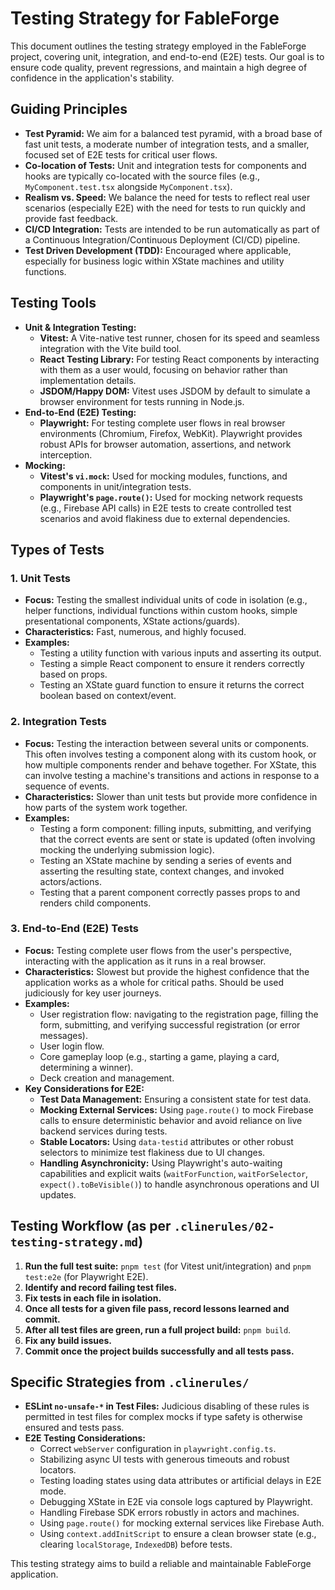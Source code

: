 # Testing Strategy for FableForge

This document outlines the testing strategy employed in the FableForge project, covering unit, integration, and end-to-end (E2E) tests. Our goal is to ensure code quality, prevent regressions, and maintain a high degree of confidence in the application's stability.

## Guiding Principles

*   **Test Pyramid:** We aim for a balanced test pyramid, with a broad base of fast unit tests, a moderate number of integration tests, and a smaller, focused set of E2E tests for critical user flows.
*   **Co-location of Tests:** Unit and integration tests for components and hooks are typically co-located with the source files (e.g., `MyComponent.test.tsx` alongside `MyComponent.tsx`).
*   **Realism vs. Speed:** We balance the need for tests to reflect real user scenarios (especially E2E) with the need for tests to run quickly and provide fast feedback.
*   **CI/CD Integration:** Tests are intended to be run automatically as part of a Continuous Integration/Continuous Deployment (CI/CD) pipeline.
*   **Test Driven Development (TDD):** Encouraged where applicable, especially for business logic within XState machines and utility functions.

## Testing Tools

*   **Unit & Integration Testing:**
    *   **Vitest:** A Vite-native test runner, chosen for its speed and seamless integration with the Vite build tool.
    *   **React Testing Library:** For testing React components by interacting with them as a user would, focusing on behavior rather than implementation details.
    *   **JSDOM/Happy DOM:** Vitest uses JSDOM by default to simulate a browser environment for tests running in Node.js.
*   **End-to-End (E2E) Testing:**
    *   **Playwright:** For testing complete user flows in real browser environments (Chromium, Firefox, WebKit). Playwright provides robust APIs for browser automation, assertions, and network interception.
*   **Mocking:**
    *   **Vitest's `vi.mock`:** Used for mocking modules, functions, and components in unit/integration tests.
    *   **Playwright's `page.route()`:** Used for mocking network requests (e.g., Firebase API calls) in E2E tests to create controlled test scenarios and avoid flakiness due to external dependencies.

## Types of Tests

### 1. Unit Tests

*   **Focus:** Testing the smallest individual units of code in isolation (e.g., helper functions, individual functions within custom hooks, simple presentational components, XState actions/guards).
*   **Characteristics:** Fast, numerous, and highly focused.
*   **Examples:**
    *   Testing a utility function with various inputs and asserting its output.
    *   Testing a simple React component to ensure it renders correctly based on props.
    *   Testing an XState guard function to ensure it returns the correct boolean based on context/event.

### 2. Integration Tests

*   **Focus:** Testing the interaction between several units or components. This often involves testing a component along with its custom hook, or how multiple components render and behave together. For XState, this can involve testing a machine's transitions and actions in response to a sequence of events.
*   **Characteristics:** Slower than unit tests but provide more confidence in how parts of the system work together.
*   **Examples:**
    *   Testing a form component: filling inputs, submitting, and verifying that the correct events are sent or state is updated (often involving mocking the underlying submission logic).
    *   Testing an XState machine by sending a series of events and asserting the resulting state, context changes, and invoked actors/actions.
    *   Testing that a parent component correctly passes props to and renders child components.

### 3. End-to-End (E2E) Tests

*   **Focus:** Testing complete user flows from the user's perspective, interacting with the application as it runs in a real browser.
*   **Characteristics:** Slowest but provide the highest confidence that the application works as a whole for critical paths. Should be used judiciously for key user journeys.
*   **Examples:**
    *   User registration flow: navigating to the registration page, filling the form, submitting, and verifying successful registration (or error messages).
    *   User login flow.
    *   Core gameplay loop (e.g., starting a game, playing a card, determining a winner).
    *   Deck creation and management.
*   **Key Considerations for E2E:**
    *   **Test Data Management:** Ensuring a consistent state for test data.
    *   **Mocking External Services:** Using `page.route()` to mock Firebase calls to ensure deterministic behavior and avoid reliance on live backend services during tests.
    *   **Stable Locators:** Using `data-testid` attributes or other robust selectors to minimize test flakiness due to UI changes.
    *   **Handling Asynchronicity:** Using Playwright's auto-waiting capabilities and explicit waits (`waitForFunction`, `waitForSelector`, `expect().toBeVisible()`) to handle asynchronous operations and UI updates.

## Testing Workflow (as per `.clinerules/02-testing-strategy.md`)

1.  **Run the full test suite:** `pnpm test` (for Vitest unit/integration) and `pnpm test:e2e` (for Playwright E2E).
2.  **Identify and record failing test files.**
3.  **Fix tests in each file in isolation.**
4.  **Once all tests for a given file pass, record lessons learned and commit.**
5.  **After all test files are green, run a full project build:** `pnpm build`.
6.  **Fix any build issues.**
7.  **Commit once the project builds successfully and all tests pass.**

## Specific Strategies from `.clinerules/`

*   **ESLint `no-unsafe-*` in Test Files:** Judicious disabling of these rules is permitted in test files for complex mocks if type safety is otherwise ensured and tests pass.
*   **E2E Testing Considerations:**
    *   Correct `webServer` configuration in `playwright.config.ts`.
    *   Stabilizing async UI tests with generous timeouts and robust locators.
    *   Testing loading states using data attributes or artificial delays in E2E mode.
    *   Debugging XState in E2E via console logs captured by Playwright.
    *   Handling Firebase SDK errors robustly in actors and machines.
    *   Using `page.route()` for mocking external services like Firebase Auth.
    *   Using `context.addInitScript` to ensure a clean browser state (e.g., clearing `localStorage`, `IndexedDB`) before tests.

This testing strategy aims to build a reliable and maintainable FableForge application.
